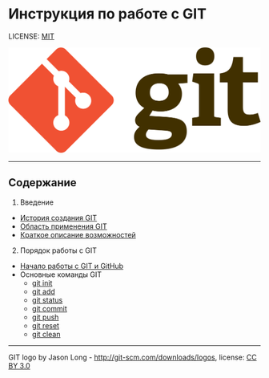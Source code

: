 # Инструкция по работе с GIT

LICENSE: [MIT](./license.md)

![git-logo](./assets/git-logo.png)

---

## Содержание
1. Введение  
- [История создания GIT](history_git.md)
- [Область применения GIT](application_git.md)
- [Краткое описание возможностей](Opportunities.md)
2. Порядок работы с GIT  
* [Начало работы с GIT и GitHub](Starting_git.md)
*  Основные команды GIT
    * [git init](/commands/git_init.md)
    * [git add](/commands/git_add.md)
    * [git status](/commands/git_status.md)
    * [git commit](/commands/git_commit.md)
    * [git push](/commands/git_push.md)
    * [git reset](/commands/git_reset.md)
    * [git clean](/commands/git_clean.md)

---

GIT logo by Jason Long - http://git-scm.com/downloads/logos, license: [CC BY 3.0](https://creativecommons.org/licenses/by/3.0/)